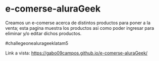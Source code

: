 # e-comerse-aluraGeek

Creamos un e-comerse acerca de distintos productos para poner a la venta;
esta pagina muestra los productos asi como poder ingresar para eliminar y/o editar dichos productos.


#challegeonealurageeklatam5


Link a vista: 
https://gabo09campos.github.io/e-comerse-aluraGeek/
